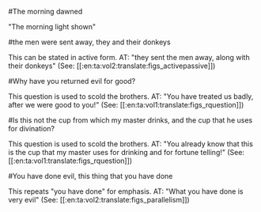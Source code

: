 #The morning dawned

"The morning light shown"

#the men were sent away, they and their donkeys

This can be stated in active form. AT: "they sent the men away, along with their donkeys" (See: [[:en:ta:vol2:translate:figs_activepassive]])

#Why have you returned evil for good?

This question is used to scold the brothers. AT: "You have treated us badly, after we were good to you!" (See: [[:en:ta:vol1:translate:figs_rquestion]])

#Is this not the cup from which my master drinks, and the cup that he uses for divination?

This question is used to scold the brothers. AT: "You already know that this is the cup that my master uses for drinking and for fortune telling!" (See: [[:en:ta:vol1:translate:figs_rquestion]])

#You have done evil, this thing that you have done

This repeats "you have done" for emphasis. AT: "What you have done is very evil" (See: [[:en:ta:vol2:translate:figs_parallelism]])